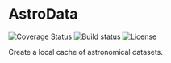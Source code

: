 # AstroData

[![Coverage Status](https://coveralls.io/repos/adrn/AstroData/badge.svg?branch=master&service=github)](https://coveralls.io/github/adrn/AstroData?branch=master)
[![Build status](http://img.shields.io/travis/adrn/AstroData/master.svg?style=flat)](http://travis-ci.org/adrn/gala)
[![License](http://img.shields.io/badge/license-MIT-blue.svg?style=flat)](https://github.com/adrn/AstroData/blob/master/licenses/LICENSE)

Create a local cache of astronomical datasets.
